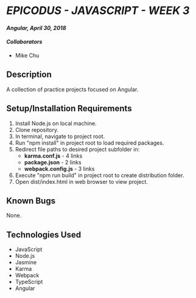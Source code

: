 # _EPICODUS - JAVASCRIPT - WEEK 3_

#### _Angular, April 30, 2018_

#### _Collaborators_

* Mike Chu

## Description

A collection of practice projects focused on Angular.

## Setup/Installation Requirements

1. Install Node.js on local machine.
2. Clone repository.
3. In terminal, navigate to project root.
4. Run "npm install" in project root to load required packages.
5. Redirect file paths to desired project subfolder in:
    - **karma.conf.js** - 4 links
    - **package.json** - 2 links
    - **webpack.config.js** - 3 links
6. Execute "npm run build" in project root to create distribution folder.
7. Open dist/index.html in web browser to view project.

## Known Bugs

None.

## Technologies Used

* JavaScript
* Node.js
* Jasmine
* Karma
* Webpack
* TypeScript
* Angular

